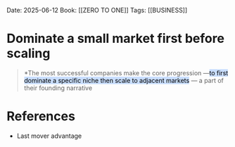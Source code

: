 Date: 2025-06-12
Book: [[ZERO TO ONE]]
Tags:  [[BUSINESS]] 

# Dominate a small market first before scaling

>*The most successful companies make the core progression —<mark style="background: #ADCCFFA6;">to first dominate a specific niche then scale to adjacent markets</mark> — a part of their founding narrative
# References 
- Last mover advantage 